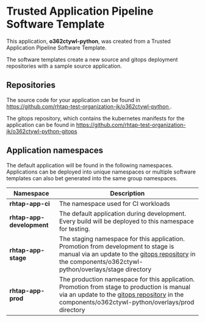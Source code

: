 # Trusted Application Pipeline Software Template

This application, **o362ctywl-python**, was created from a Trusted Application Pipeline Software Template.

The software templates create a new source and gitops deployment repositories with a sample source application. 

## Repositories

The source code for your application can be found in [https://github.com/rhtap-test-organization-jk/o362ctywl-python ](https://github.com/rhtap-test-organization-jk/o362ctywl-python ).
 
The gitops repository, which contains the kubernetes manifests for the application can be found in 
[https://github.com/rhtap-test-organization-jk/o362ctywl-python-gitops ](https://github.com/rhtap-test-organization-jk/o362ctywl-python-gitops ) 

## Application namespaces 

The default application will be found in the following namespaces. Applications can be deployed into unique namespaces or multiple software templates can also bet generated into the same group namespaces.  

|  Namespace   |  Description   |  
| -------- | -------- |
| **rhtap-app-ci** | The namespace used for CI workloads |
| **rhtap-app-development** | The default application during development. Every build will be deployed to this namespace for testing. |
| **rhtap-app-stage** | The staging namespace for this application. Promotion from development to stage is manual via an update to the [gitops repository](https://github.com/rhtap-test-organization-jk/o362ctywl-python-gitops ) in the components/o362ctywl-python/overlays/stage directory |
| **rhtap-app-prod** | The production namespace for this application. Promotion from stage to production is manual via an update to the [gitops repository](https://github.com/rhtap-test-organization-jk/o362ctywl-python-gitops ) in the components/o362ctywl-python/overlays/prod directory |